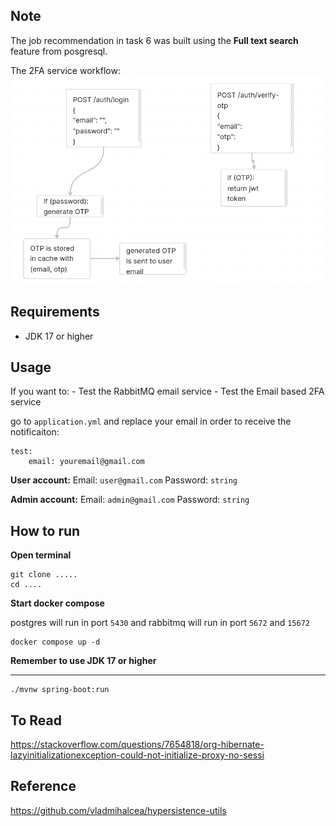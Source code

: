 ## Note
The job recommendation in task 6 was built using the **Full text search** feature from posgresql.

The 2FA service workflow:
![](./2fa.png)


## Requirements
- JDK 17 or higher

## Usage
If you want to: 
    - Test the RabbitMQ email service
    - Test the Email based 2FA service

go to `application.yml` and replace your email in order to receive the notificaiton:
```
test:
    email: youremail@gmail.com
```
**User account:** 
Email: `user@gmail.com` Password: `string`

**Admin account:** Email: `admin@gmail.com` Password: `string`
## How to run
**Open terminal**
```
git clone .....
cd ....
```
**Start docker compose**

postgres will run in port `5430` and rabbitmq will run in port `5672` and `15672` 
```
docker compose up -d
```

**Remember to use JDK 17 or higher**

****

```
./mvnw spring-boot:run
```

## To Read
https://stackoverflow.com/questions/7654818/org-hibernate-lazyinitializationexception-could-not-initialize-proxy-no-sessi

## Reference
https://github.com/vladmihalcea/hypersistence-utils

